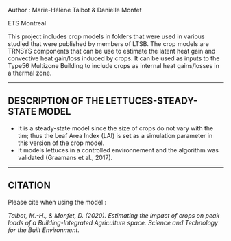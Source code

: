 Author : Marie-Hélène Talbot & Danielle Monfet

ETS Montreal

This project includes crop models in folders that were used in various studied that were published by members of LTSB.
The crop models are TRNSYS components that can be use to estimate the latent heat gain and convective heat gain/loss induced by crops. 
It can be used as inputs to the Type56 Multizone Building to include crops as internal heat gains/losses in a thermal zone.

-----------------------------------
DESCRIPTION OF THE LETTUCES-STEADY-STATE MODEL
-----------------------------------
- It is a steady-state model since the size of crops do not vary with the tim; thus the Leaf Area Index (LAI) is set as a simulation parameter in this version of the crop model. 
- It models lettuces in a controlled environnement and the algorithm was validated (Graamans et al., 2017).

-----------------------------------
CITATION
-----------------------------------
Please cite when using the model :

<i> Talbot, M.-H., & Monfet, D. (2020). Estimating the impact of crops on peak loads of a Building-Integrated Agriculture space. Science and Technology for the Built Environment. </i> 

